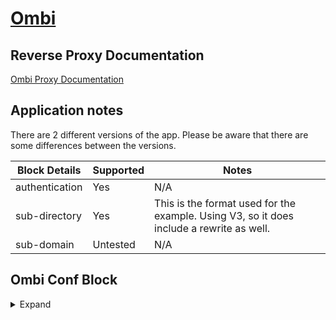 # [Ombi](https://www.ombi.io) <!-- This should be the app name -->

## Reverse Proxy Documentation

[Ombi Proxy Documentation](https://github.com/tidusjar/Ombi/wiki/Nginx-Reverse-Proxy-examples-(Linux))

## Application notes

There are 2 different versions of the app. Please be aware that there are some differences between the versions.


Block Details | Supported | Notes
------| ------ | ------
authentication | Yes | N/A
sub-directory | Yes | This is the format used for the example. Using V3, so it does include a rewrite as well.
sub-domain | Untested | N/A

## Ombi Conf Block

<details>

<summary> Expand </summary>

```
## Main server block redirect HTTP to HTTPS
server {
  listen 80;
  server_name <fqdn>;
  return 301 https://$host$request_uri;
}

## Main server block serving HTTPS
server {
  listen 443 ssl;

  root /config/www;
  index index.html index.htm index.php;

  server_name <fqdn>;

## Location for SSL Certificates
  ssl_certificate /config/keys/letsencrypt/fullchain.pem;
  ssl_certificate_key /config/keys/letsencrypt/privkey.pem;

## Strong Security recommended settings per cipherli.st
  ssl_protocols TLSv1.2;
  ssl_prefer_server_ciphers on;
  ssl_dhparam /config/nginx/dhparams.pem;
  ssl_ciphers ECDHE-RSA-AES256-GCM-SHA512:DHE-RSA-AES256-GCM-SHA512:ECDHE-RSA-AES256-GCM-SHA384:DHE-RSA-AES256-GCM-SHA384:ECDHE-RSA-AES256-SHA384;
  ssl_ecdh_curve secp384r1; # Requires nginx >= 1.1.0
  ssl_session_timeout  10m;
  ssl_session_cache shared:SSL:10m;
  ssl_session_tickets off; # Requires nginx >= 1.5.9
  ssl_stapling on; # Requires nginx >= 1.3.7
  ssl_stapling_verify on; # Requires nginx => 1.3.7
  add_header Strict-Transport-Security "max-age=63072000; includeSubDomains; preload";
  add_header X-Frame-Options SAMEORIGIN;
  add_header X-Content-Type-Options nosniff;
  add_header X-XSS-Protection "1; mode=block";
  add_header X-Robots-Tag none;

  client_max_body_size 0;

## Ombi app block
  location /ombi/ {
    proxy_pass  http://<hostname>:<port>/;
    include /config/nginx/proxy.conf;
  }
     if ($http_referer ~* /ombi/) {
            rewrite ^/dist/([0-9\d*]).js /ombi/dist/$1.js last;
    }

```

</details>
